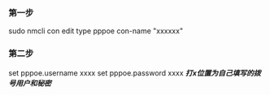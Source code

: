 ### 第一步
sudo nmcli con edit type pppoe con-name "xxxxxx"
### 第二步
set pppoe.username xxxx
set pppoe.password xxxx
***打x位置为自己填写的拨号用户和秘密***
